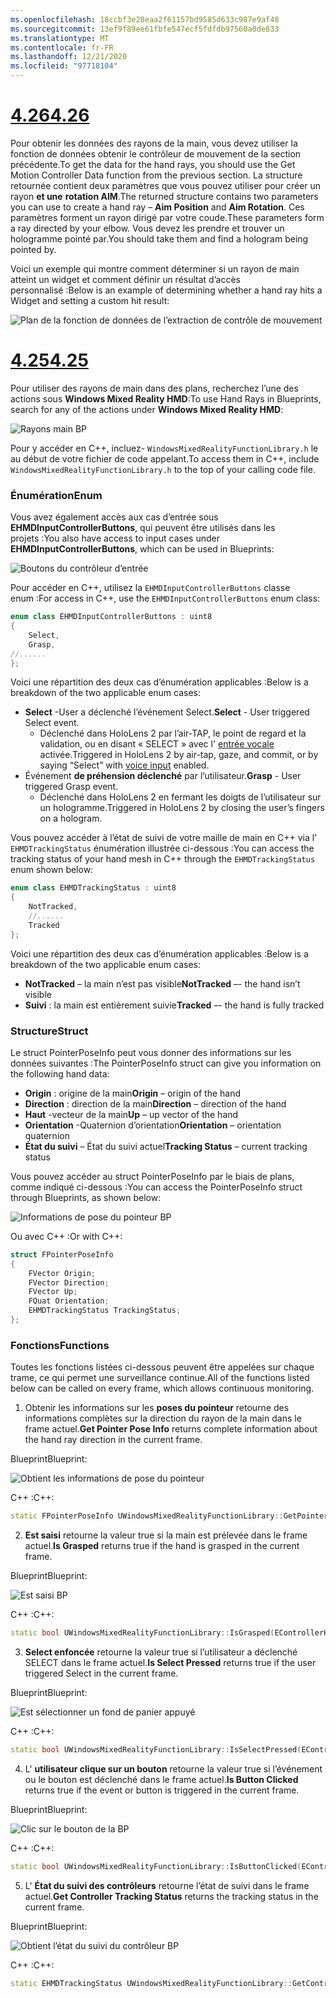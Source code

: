 ```yaml
---
ms.openlocfilehash: 18ccbf3e28eaa2f61157bd9585d633c987e9af48
ms.sourcegitcommit: 13ef9f89ee61fbfe547ecf5fdfdb97560a0de833
ms.translationtype: MT
ms.contentlocale: fr-FR
ms.lasthandoff: 12/21/2020
ms.locfileid: "97718104"
---
```

# <a name="426"></a>[<span data-ttu-id="15f72-101">4.26</span><span class="sxs-lookup"><span data-stu-id="15f72-101">4.26</span></span>](#tab/426)

<span data-ttu-id="15f72-102">Pour obtenir les données des rayons de la main, vous devez utiliser la fonction de données obtenir le contrôleur de mouvement de la section précédente.</span><span class="sxs-lookup"><span data-stu-id="15f72-102">To get the data for the hand rays, you should use the Get Motion Controller Data function from the previous section.</span></span> <span data-ttu-id="15f72-103">La structure retournée contient deux paramètres que vous pouvez utiliser pour créer un rayon **et une** **rotation AIM**.</span><span class="sxs-lookup"><span data-stu-id="15f72-103">The returned structure contains two parameters you can use to create a hand ray – **Aim Position** and **Aim Rotation**.</span></span> <span data-ttu-id="15f72-104">Ces paramètres forment un rayon dirigé par votre coude.</span><span class="sxs-lookup"><span data-stu-id="15f72-104">These parameters form a ray directed by your elbow.</span></span> <span data-ttu-id="15f72-105">Vous devez les prendre et trouver un hologramme pointé par.</span><span class="sxs-lookup"><span data-stu-id="15f72-105">You should take them and find a hologram being pointed by.</span></span>

<span data-ttu-id="15f72-106">Voici un exemple qui montre comment déterminer si un rayon de main atteint un widget et comment définir un résultat d’accès personnalisé :</span><span class="sxs-lookup"><span data-stu-id="15f72-106">Below is an example of determining whether a hand ray hits a Widget and setting a custom hit result:</span></span>

![Plan de la fonction de données de l’extraction de contrôle de mouvement](../images/unreal-hand-tracking-img-04.png) 

# <a name="425"></a>[<span data-ttu-id="15f72-108">4.25</span><span class="sxs-lookup"><span data-stu-id="15f72-108">4.25</span></span>](#tab/425)

<span data-ttu-id="15f72-109">Pour utiliser des rayons de main dans des plans, recherchez l’une des actions sous **Windows Mixed Reality HMD**:</span><span class="sxs-lookup"><span data-stu-id="15f72-109">To use Hand Rays in Blueprints, search for any of the actions under **Windows Mixed Reality HMD**:</span></span>

![Rayons main BP](../images/unreal/hand-rays-bp.png)

<span data-ttu-id="15f72-111">Pour y accéder en C++, incluez- `WindowsMixedRealityFunctionLibrary.h` le au début de votre fichier de code appelant.</span><span class="sxs-lookup"><span data-stu-id="15f72-111">To access them in C++, include `WindowsMixedRealityFunctionLibrary.h` to the top of your calling code file.</span></span>

### <a name="enum"></a><span data-ttu-id="15f72-112">Énumération</span><span class="sxs-lookup"><span data-stu-id="15f72-112">Enum</span></span>

<span data-ttu-id="15f72-113">Vous avez également accès aux cas d’entrée sous **EHMDInputControllerButtons**, qui peuvent être utilisés dans les projets :</span><span class="sxs-lookup"><span data-stu-id="15f72-113">You also have access to input cases under **EHMDInputControllerButtons**, which can be used in Blueprints:</span></span>

![Boutons du contrôleur d’entrée](../images/unreal/input-controller-buttons.png)

<span data-ttu-id="15f72-115">Pour accéder en C++, utilisez la `EHMDInputControllerButtons` classe enum :</span><span class="sxs-lookup"><span data-stu-id="15f72-115">For access in C++, use the `EHMDInputControllerButtons` enum class:</span></span>
```cpp
enum class EHMDInputControllerButtons : uint8
{
    Select,
    Grasp,
//......
};
```

<span data-ttu-id="15f72-116">Voici une répartition des deux cas d’énumération applicables :</span><span class="sxs-lookup"><span data-stu-id="15f72-116">Below is a breakdown of the two applicable enum cases:</span></span>

* <span data-ttu-id="15f72-117">**Select** -User a déclenché l’événement Select.</span><span class="sxs-lookup"><span data-stu-id="15f72-117">**Select** - User triggered Select event.</span></span>
    * <span data-ttu-id="15f72-118">Déclenché dans HoloLens 2 par l’air-TAP, le point de regard et la validation, ou en disant « SELECT » avec l' [entrée vocale](../unreal-voice-input.md) activée.</span><span class="sxs-lookup"><span data-stu-id="15f72-118">Triggered in HoloLens 2 by air-tap, gaze, and commit, or by saying “Select” with [voice input](../unreal-voice-input.md) enabled.</span></span>
* <span data-ttu-id="15f72-119">Événement **de préhension déclenché** par l’utilisateur.</span><span class="sxs-lookup"><span data-stu-id="15f72-119">**Grasp** - User triggered Grasp event.</span></span>
    * <span data-ttu-id="15f72-120">Déclenché dans HoloLens 2 en fermant les doigts de l’utilisateur sur un hologramme.</span><span class="sxs-lookup"><span data-stu-id="15f72-120">Triggered in HoloLens 2 by closing the user’s fingers on a hologram.</span></span>

<span data-ttu-id="15f72-121">Vous pouvez accéder à l’état de suivi de votre maille de main en C++ via l' `EHMDTrackingStatus` énumération illustrée ci-dessous :</span><span class="sxs-lookup"><span data-stu-id="15f72-121">You can access the tracking status of your hand mesh in C++ through the `EHMDTrackingStatus` enum shown below:</span></span>

```cpp
enum class EHMDTrackingStatus : uint8
{
    NotTracked,
    //......
    Tracked
};
```

<span data-ttu-id="15f72-122">Voici une répartition des deux cas d’énumération applicables :</span><span class="sxs-lookup"><span data-stu-id="15f72-122">Below is a breakdown of the two applicable enum cases:</span></span>

* <span data-ttu-id="15f72-123">**NotTracked** – la main n’est pas visible</span><span class="sxs-lookup"><span data-stu-id="15f72-123">**NotTracked** –- the hand isn’t visible</span></span>
* <span data-ttu-id="15f72-124">**Suivi** : la main est entièrement suivie</span><span class="sxs-lookup"><span data-stu-id="15f72-124">**Tracked** –- the hand is fully tracked</span></span>

### <a name="struct"></a><span data-ttu-id="15f72-125">Structure</span><span class="sxs-lookup"><span data-stu-id="15f72-125">Struct</span></span>

<span data-ttu-id="15f72-126">Le struct PointerPoseInfo peut vous donner des informations sur les données suivantes :</span><span class="sxs-lookup"><span data-stu-id="15f72-126">The PointerPoseInfo struct can give you information on the following hand data:</span></span>

* <span data-ttu-id="15f72-127">**Origin** : origine de la main</span><span class="sxs-lookup"><span data-stu-id="15f72-127">**Origin** – origin of the hand</span></span>
* <span data-ttu-id="15f72-128">**Direction** : direction de la main</span><span class="sxs-lookup"><span data-stu-id="15f72-128">**Direction** – direction of the hand</span></span>
* <span data-ttu-id="15f72-129">**Haut** -vecteur de la main</span><span class="sxs-lookup"><span data-stu-id="15f72-129">**Up** – up vector of the hand</span></span>
* <span data-ttu-id="15f72-130">**Orientation** -Quaternion d’orientation</span><span class="sxs-lookup"><span data-stu-id="15f72-130">**Orientation** – orientation quaternion</span></span>
* <span data-ttu-id="15f72-131">**État du suivi** – État du suivi actuel</span><span class="sxs-lookup"><span data-stu-id="15f72-131">**Tracking Status** – current tracking status</span></span>

<span data-ttu-id="15f72-132">Vous pouvez accéder au struct PointerPoseInfo par le biais de plans, comme indiqué ci-dessous :</span><span class="sxs-lookup"><span data-stu-id="15f72-132">You can access the PointerPoseInfo struct through Blueprints, as shown below:</span></span>

![Informations de pose du pointeur BP](../images/unreal/pointer-pose-info-bp.png)

<span data-ttu-id="15f72-134">Ou avec C++ :</span><span class="sxs-lookup"><span data-stu-id="15f72-134">Or with C++:</span></span>

```cpp
struct FPointerPoseInfo
{
    FVector Origin;
    FVector Direction;
    FVector Up;
    FQuat Orientation;
    EHMDTrackingStatus TrackingStatus;
};
```

### <a name="functions"></a><span data-ttu-id="15f72-135">Fonctions</span><span class="sxs-lookup"><span data-stu-id="15f72-135">Functions</span></span>

<span data-ttu-id="15f72-136">Toutes les fonctions listées ci-dessous peuvent être appelées sur chaque trame, ce qui permet une surveillance continue.</span><span class="sxs-lookup"><span data-stu-id="15f72-136">All of the functions listed below can be called on every frame, which allows continuous monitoring.</span></span>

1. <span data-ttu-id="15f72-137">Obtenir les informations sur les **poses du pointeur** retourne des informations complètes sur la direction du rayon de la main dans le frame actuel.</span><span class="sxs-lookup"><span data-stu-id="15f72-137">**Get Pointer Pose Info** returns complete information about the hand ray direction in the current frame.</span></span>

<span data-ttu-id="15f72-138">Blueprint</span><span class="sxs-lookup"><span data-stu-id="15f72-138">Blueprint:</span></span>

![Obtient les informations de pose du pointeur](../images/unreal/get-pointer-pose-info.png)

<span data-ttu-id="15f72-140">C++ :</span><span class="sxs-lookup"><span data-stu-id="15f72-140">C++:</span></span>
```cpp
static FPointerPoseInfo UWindowsMixedRealityFunctionLibrary::GetPointerPoseInfo(EControllerHand hand);
```

2. <span data-ttu-id="15f72-141">**Est saisi** retourne la valeur true si la main est prélevée dans le frame actuel.</span><span class="sxs-lookup"><span data-stu-id="15f72-141">**Is Grasped** returns true if the hand is grasped in the current frame.</span></span>

<span data-ttu-id="15f72-142">Blueprint</span><span class="sxs-lookup"><span data-stu-id="15f72-142">Blueprint:</span></span>

![Est saisi BP](../images/unreal/is-grasped-bp.png)

<span data-ttu-id="15f72-144">C++ :</span><span class="sxs-lookup"><span data-stu-id="15f72-144">C++:</span></span>
```cpp
static bool UWindowsMixedRealityFunctionLibrary::IsGrasped(EControllerHand hand);
```

3. <span data-ttu-id="15f72-145">**Select enfoncée** retourne la valeur true si l’utilisateur a déclenché SELECT dans le frame actuel.</span><span class="sxs-lookup"><span data-stu-id="15f72-145">**Is Select Pressed** returns true if the user triggered Select in the current frame.</span></span>

<span data-ttu-id="15f72-146">Blueprint</span><span class="sxs-lookup"><span data-stu-id="15f72-146">Blueprint:</span></span>

![Est sélectionner un fond de panier appuyé](../images/unreal/is-select-pressed-bp.png)

<span data-ttu-id="15f72-148">C++ :</span><span class="sxs-lookup"><span data-stu-id="15f72-148">C++:</span></span>
```cpp
static bool UWindowsMixedRealityFunctionLibrary::IsSelectPressed(EControllerHand hand);
```

4. <span data-ttu-id="15f72-149">L' **utilisateur clique sur un bouton** retourne la valeur true si l’événement ou le bouton est déclenché dans le frame actuel.</span><span class="sxs-lookup"><span data-stu-id="15f72-149">**Is Button Clicked** returns true if the event or button is triggered in the current frame.</span></span>

<span data-ttu-id="15f72-150">Blueprint</span><span class="sxs-lookup"><span data-stu-id="15f72-150">Blueprint:</span></span>

![Clic sur le bouton de la BP](../images/unreal/is-button-clicked-bp.png)

<span data-ttu-id="15f72-152">C++ :</span><span class="sxs-lookup"><span data-stu-id="15f72-152">C++:</span></span>
```cpp
static bool UWindowsMixedRealityFunctionLibrary::IsButtonClicked(EControllerHand hand, EHMDInputControllerButtons button);
```

5. <span data-ttu-id="15f72-153">L' **État du suivi des contrôleurs** retourne l’état de suivi dans le frame actuel.</span><span class="sxs-lookup"><span data-stu-id="15f72-153">**Get Controller Tracking Status** returns the tracking status in the current frame.</span></span>

<span data-ttu-id="15f72-154">Blueprint</span><span class="sxs-lookup"><span data-stu-id="15f72-154">Blueprint:</span></span>

![Obtient l’état du suivi du contrôleur BP](../images/unreal/get-controller-tracking-status-bp.png)

<span data-ttu-id="15f72-156">C++ :</span><span class="sxs-lookup"><span data-stu-id="15f72-156">C++:</span></span>
```cpp
static EHMDTrackingStatus UWindowsMixedRealityFunctionLibrary::GetControllerTrackingStatus(EControllerHand hand);
```